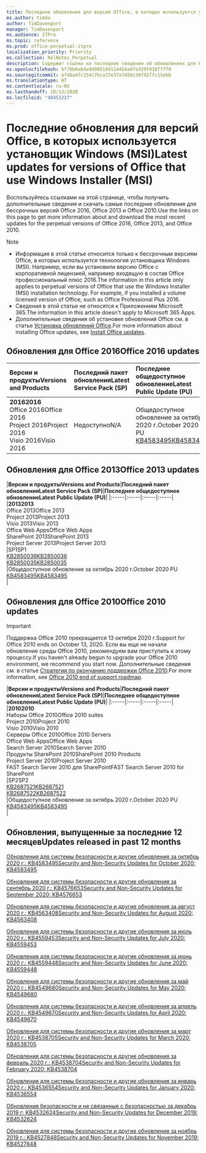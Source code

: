 ```yaml
---
title: Последние обновления для версий Office, в которых используется установщик Windows (MSI)
ms.author: timda
author: TimDavenport
manager: TimDavenport
ms.audience: ITPro
ms.topic: reference
ms.prod: office-perpetual-itpro
localization_priority: Priority
ms.collection: RelNotes_Perpetual
description: Содержит ссылки на последние сведения об обновлениях для бессрочных версий Office 2016, Office 2013 и Office 2010 для ИТ-специалистов
ms.openlocfilehash: bf76b6eb4a9d985184114454a4fe329fd18ff7f0
ms.sourcegitcommit: ef46a4fc154c7bca37e37a7456c36f92ffc15ebb
ms.translationtype: HT
ms.contentlocale: ru-RU
ms.lasthandoff: 10/13/2020
ms.locfileid: "48453227"
---
```

# <a name="latest-updates-for-versions-of-office-that-use-windows-installer-msi"></a><span data-ttu-id="40e16-103">Последние обновления для версий Office, в которых используется установщик Windows (MSI)</span><span class="sxs-lookup"><span data-stu-id="40e16-103">Latest updates for versions of Office that use Windows Installer (MSI)</span></span>

<span data-ttu-id="40e16-104">Воспользуйтесь ссылками на этой странице, чтобы получить дополнительные сведения и скачать самые последние обновления для бессрочных версий Office 2016, Office 2013 и Office 2010.</span><span class="sxs-lookup"><span data-stu-id="40e16-104">Use the links on this page to get more information about and download the most recent updates for the perpetual versions of Office 2016, Office 2013, and Office 2010.</span></span>
  
 
> [!NOTE]
> - <span data-ttu-id="40e16-p101">Информация в этой статье относится только к бессрочным версиям Office, в которых используется технология установщика Windows (MSI). Например, если вы установили версию Office с корпоративной лицензией, например входящую в состав Office профессиональный плюс 2016.</span><span class="sxs-lookup"><span data-stu-id="40e16-p101">The information in this article only applies to perpetual versions of Office that use the Windows Installer (MSI) installation technology. For example, if you installed a volume licensed version of Office, such as Office Professional Plus 2016.</span></span>
> - <span data-ttu-id="40e16-107">Сведения в этой статье не относятся к Приложениям Microsoft 365.</span><span class="sxs-lookup"><span data-stu-id="40e16-107">The information in this article doesn't apply to Microsoft 365 Apps.</span></span>
> - <span data-ttu-id="40e16-108">Дополнительные сведения об установке обновлений Office см. в статье [Установка обновлений Office](https://support.office.com/article/2ab296f3-7f03-43a2-8e50-46de917611c5).</span><span class="sxs-lookup"><span data-stu-id="40e16-108">For more information about installing Office updates, see [Install Office updates](https://support.office.com/article/2ab296f3-7f03-43a2-8e50-46de917611c5).</span></span> 


## <a name="office-2016-updates"></a><span data-ttu-id="40e16-109">Обновления для Office 2016</span><span class="sxs-lookup"><span data-stu-id="40e16-109">Office 2016 updates</span></span>

|<span data-ttu-id="40e16-110">**Версии и продукты**</span><span class="sxs-lookup"><span data-stu-id="40e16-110">**Versions and Products**</span></span>|<span data-ttu-id="40e16-111">**Последний пакет обновления**</span><span class="sxs-lookup"><span data-stu-id="40e16-111">**Latest Service Pack (SP)**</span></span>|<span data-ttu-id="40e16-112">**Последнее общедоступное обновление**</span><span class="sxs-lookup"><span data-stu-id="40e16-112">**Latest Public Update (PU)**</span></span>|
|:-----|:-----|:-----|
|<span data-ttu-id="40e16-113">**2016**</span><span class="sxs-lookup"><span data-stu-id="40e16-113">**2016**</span></span> <br/> <span data-ttu-id="40e16-114">Office 2016</span><span class="sxs-lookup"><span data-stu-id="40e16-114">Office 2016</span></span>  <br/> <span data-ttu-id="40e16-115">Project 2016</span><span class="sxs-lookup"><span data-stu-id="40e16-115">Project 2016</span></span>  <br/> <span data-ttu-id="40e16-116">Visio 2016</span><span class="sxs-lookup"><span data-stu-id="40e16-116">Visio 2016</span></span>  <br/> |<span data-ttu-id="40e16-117">Недоступно</span><span class="sxs-lookup"><span data-stu-id="40e16-117">N/A</span></span>  <br/> |<span data-ttu-id="40e16-118">Общедоступное обновление за октябрь 2020 г.</span><span class="sxs-lookup"><span data-stu-id="40e16-118">October 2020 PU</span></span>  <br/> [<span data-ttu-id="40e16-119">KB4583495</span><span class="sxs-lookup"><span data-stu-id="40e16-119">KB4583495</span></span>](https://support.microsoft.com/help/4583495) <br/> |
   
## <a name="office-2013-updates"></a><span data-ttu-id="40e16-120">Обновления для Office 2013</span><span class="sxs-lookup"><span data-stu-id="40e16-120">Office 2013 updates</span></span>

|<span data-ttu-id="40e16-121">**Версии и продукты**</span><span class="sxs-lookup"><span data-stu-id="40e16-121">**Versions and Products**</span></span>|<span data-ttu-id="40e16-122">**Последний пакет обновления**</span><span class="sxs-lookup"><span data-stu-id="40e16-122">**Latest Service Pack (SP)**</span></span>|<span data-ttu-id="40e16-123">**Последнее общедоступное обновление**</span><span class="sxs-lookup"><span data-stu-id="40e16-123">**Latest Public Update (PU)**</span></span>|
|:-----|:-----|:-----|:-----|
|<span data-ttu-id="40e16-124">**2013**</span><span class="sxs-lookup"><span data-stu-id="40e16-124">**2013**</span></span> <br/> <span data-ttu-id="40e16-125">Office 2013</span><span class="sxs-lookup"><span data-stu-id="40e16-125">Office 2013</span></span>  <br/> <span data-ttu-id="40e16-126">Project 2013</span><span class="sxs-lookup"><span data-stu-id="40e16-126">Project 2013</span></span>  <br/> <span data-ttu-id="40e16-127">Visio 2013</span><span class="sxs-lookup"><span data-stu-id="40e16-127">Visio 2013</span></span>  <br/> <span data-ttu-id="40e16-128">Office Web Apps</span><span class="sxs-lookup"><span data-stu-id="40e16-128">Office Web Apps</span></span>  <br/> <span data-ttu-id="40e16-129">SharePoint 2013</span><span class="sxs-lookup"><span data-stu-id="40e16-129">SharePoint 2013</span></span>  <br/> <span data-ttu-id="40e16-130">Project Server 2013</span><span class="sxs-lookup"><span data-stu-id="40e16-130">Project Server 2013</span></span>  <br/> |<span data-ttu-id="40e16-131">SP1</span><span class="sxs-lookup"><span data-stu-id="40e16-131">SP1</span></span> <br/> [<span data-ttu-id="40e16-132">KB2850036</span><span class="sxs-lookup"><span data-stu-id="40e16-132">KB2850036</span></span>](https://support.microsoft.com/kb/2850036) <br/>[<span data-ttu-id="40e16-133">KB2850035</span><span class="sxs-lookup"><span data-stu-id="40e16-133">KB2850035</span></span>](https://support.microsoft.com/kb/2850035) <br/> |<span data-ttu-id="40e16-134">Общедоступное обновление за октябрь 2020 г.</span><span class="sxs-lookup"><span data-stu-id="40e16-134">October 2020 PU</span></span>  <br/> [<span data-ttu-id="40e16-135">KB4583495</span><span class="sxs-lookup"><span data-stu-id="40e16-135">KB4583495</span></span>](https://support.microsoft.com/help/4583495) <br/> |
   
## <a name="office-2010-updates"></a><span data-ttu-id="40e16-136">Обновления для Office 2010</span><span class="sxs-lookup"><span data-stu-id="40e16-136">Office 2010 updates</span></span>
> [!IMPORTANT]
> <span data-ttu-id="40e16-137">Поддержка Office 2010 прекращается 13 октября 2020 г.</span><span class="sxs-lookup"><span data-stu-id="40e16-137">Support for Office 2010 ends on October 13, 2020.</span></span> <span data-ttu-id="40e16-138">Если вы еще не начали обновление среды Office 2010, рекомендуем вам приступить к этому процессу.</span><span class="sxs-lookup"><span data-stu-id="40e16-138">If you haven't already begun to upgrade your Office 2010 environment, we recommend you start now.</span></span> <span data-ttu-id="40e16-139">Дополнительные сведения см. в статье [Стратегия по окончанию поддержки Office 2010](https://docs.microsoft.com/DeployOffice/office-2010-end-support-roadmap).</span><span class="sxs-lookup"><span data-stu-id="40e16-139">For more information, see [Office 2010 end of support roadmap](https://docs.microsoft.com/DeployOffice/office-2010-end-support-roadmap).</span></span> 

|<span data-ttu-id="40e16-140">**Версии и продукты**</span><span class="sxs-lookup"><span data-stu-id="40e16-140">**Versions and Products**</span></span>|<span data-ttu-id="40e16-141">**Последний пакет обновления**</span><span class="sxs-lookup"><span data-stu-id="40e16-141">**Latest Service Pack (SP)**</span></span>|<span data-ttu-id="40e16-142">**Последнее общедоступное обновление**</span><span class="sxs-lookup"><span data-stu-id="40e16-142">**Latest Public Update (PU)**</span></span>|
|:-----|:-----|:-----|:-----|
|<span data-ttu-id="40e16-143">**2010**</span><span class="sxs-lookup"><span data-stu-id="40e16-143">**2010**</span></span> <br/> <span data-ttu-id="40e16-144">Наборы Office 2010</span><span class="sxs-lookup"><span data-stu-id="40e16-144">Office 2010 suites</span></span>  <br/> <span data-ttu-id="40e16-145">Project 2010</span><span class="sxs-lookup"><span data-stu-id="40e16-145">Project 2010</span></span>  <br/> <span data-ttu-id="40e16-146">Visio 2010</span><span class="sxs-lookup"><span data-stu-id="40e16-146">Visio 2010</span></span>  <br/> <span data-ttu-id="40e16-147">Серверы Office 2010</span><span class="sxs-lookup"><span data-stu-id="40e16-147">Office 2010 Servers</span></span>  <br/> <span data-ttu-id="40e16-148">Office Web Apps</span><span class="sxs-lookup"><span data-stu-id="40e16-148">Office Web Apps</span></span>  <br/> <span data-ttu-id="40e16-149">Search Server 2010</span><span class="sxs-lookup"><span data-stu-id="40e16-149">Search Server 2010</span></span>  <br/> <span data-ttu-id="40e16-150">Продукты SharePoint 2010</span><span class="sxs-lookup"><span data-stu-id="40e16-150">SharePoint 2010 Products</span></span>  <br/> <span data-ttu-id="40e16-151">Project Server 2010</span><span class="sxs-lookup"><span data-stu-id="40e16-151">Project Server 2010</span></span>  <br/> <span data-ttu-id="40e16-152">FAST Search Server 2010 для SharePoint</span><span class="sxs-lookup"><span data-stu-id="40e16-152">FAST Search Server 2010 for SharePoint</span></span>  <br/> |<span data-ttu-id="40e16-153">SP2</span><span class="sxs-lookup"><span data-stu-id="40e16-153">SP2</span></span> <br/>[<span data-ttu-id="40e16-154">KB2687521</span><span class="sxs-lookup"><span data-stu-id="40e16-154">KB2687521</span></span>](https://support.microsoft.com/kb/2687521) <br/> [<span data-ttu-id="40e16-155">KB2687522</span><span class="sxs-lookup"><span data-stu-id="40e16-155">KB2687522</span></span>](https://support.microsoft.com/kb/2687522) <br/> |<span data-ttu-id="40e16-156">Общедоступное обновление за октябрь 2020 г.</span><span class="sxs-lookup"><span data-stu-id="40e16-156">October 2020 PU</span></span>  <br/> [<span data-ttu-id="40e16-157">KB4583495</span><span class="sxs-lookup"><span data-stu-id="40e16-157">KB4583495</span></span>](https://support.microsoft.com/help/4583495) <br/>|
   

   
## <a name="updates-released-in-past-12-months"></a><span data-ttu-id="40e16-158">Обновления, выпущенные за последние 12 месяцев</span><span class="sxs-lookup"><span data-stu-id="40e16-158">Updates released in past 12 months</span></span>
[<span data-ttu-id="40e16-159">Обновления для системы безопасности и другие обновления за октябрь 2020 г.: KB4583495</span><span class="sxs-lookup"><span data-stu-id="40e16-159">Security and Non-Security Updates for October 2020: KB4583495</span></span>](https://support.microsoft.com/help/4583495)

[<span data-ttu-id="40e16-160">Обновления для системы безопасности и другие обновления за сентябрь 2020 г.: KB4576653</span><span class="sxs-lookup"><span data-stu-id="40e16-160">Security and Non-Security Updates for September 2020: KB4576653</span></span>](https://support.microsoft.com/help/4576653)

[<span data-ttu-id="40e16-161">Обновления для системы безопасности и другие обновления за август 2020 г.: KB4563408</span><span class="sxs-lookup"><span data-stu-id="40e16-161">Security and Non-Security Updates for August 2020: KB4563408</span></span>](https://support.microsoft.com/help/4563408)

[<span data-ttu-id="40e16-162">Обновления для системы безопасности и другие обновления за июль 2020 г.: KB4559453</span><span class="sxs-lookup"><span data-stu-id="40e16-162">Security and Non-Security Updates for July 2020: KB4559453</span></span>](https://support.microsoft.com/help/4559453)

[<span data-ttu-id="40e16-163">Обновления для системы безопасности и другие обновления за июнь 2020 г.: KB4559448</span><span class="sxs-lookup"><span data-stu-id="40e16-163">Security and Non-Security Updates for June 2020: KB4559448</span></span>](https://support.microsoft.com/help/4559448)

[<span data-ttu-id="40e16-164">Обновления для системы безопасности и другие обновления за май 2020 г.: KB4549680</span><span class="sxs-lookup"><span data-stu-id="40e16-164">Security and Non-Security Updates for May 2020: KB4549680</span></span>](https://support.microsoft.com/help/4549680)

[<span data-ttu-id="40e16-165">Обновления для системы безопасности и другие обновления за апрель 2020 г.: KB4549670</span><span class="sxs-lookup"><span data-stu-id="40e16-165">Security and Non-Security Updates for April 2020: KB4549670</span></span>](https://support.microsoft.com/help/4549670)

[<span data-ttu-id="40e16-166">Обновления для системы безопасности и другие обновления за март 2020 г.: KB4538705</span><span class="sxs-lookup"><span data-stu-id="40e16-166">Security and Non-Security Updates for March 2020: KB4538705</span></span>](https://support.microsoft.com/help/4538705)

[<span data-ttu-id="40e16-167">Обновления для системы безопасности и другие обновления за февраль 2020 г.: KB4538704</span><span class="sxs-lookup"><span data-stu-id="40e16-167">Security and Non-Security Updates for February 2020: KB4538704</span></span>](https://support.microsoft.com/help/4538704)

[<span data-ttu-id="40e16-168">Обновления для системы безопасности и другие обновления за январь 2020 г.: KB4536554</span><span class="sxs-lookup"><span data-stu-id="40e16-168">Security and Non-Security Updates for January 2020: KB4536554</span></span>](https://support.microsoft.com/help/4536554)

[<span data-ttu-id="40e16-169">Обновления безопасности и не связанные с безопасностью за декабрь 2019 г: KB4532624</span><span class="sxs-lookup"><span data-stu-id="40e16-169">Security and Non-Security Updates for December 2019: KB4532624</span></span>](https://support.microsoft.com/help/4532624)

[<span data-ttu-id="40e16-170">Обновления для системы безопасности и другие обновления за ноябрь 2019 г.: KB4527848</span><span class="sxs-lookup"><span data-stu-id="40e16-170">Security and Non-Security Updates for November 2019: KB4527848</span></span>](https://support.microsoft.com/help/4527848)

 




</br>